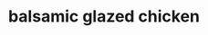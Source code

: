 ---
id: 593044f844e3ce00113dfb6c
servings: 4
notes:
directions: 'preheat oven to 425 degrees f.

in a large bowl combine balsamic
 honey
 mustard
 and garlic and season with salt and pepper
whisk until combined
add chicken thighs and toss until fully coated
transfer to the fridge to marinate at least 20 minutes or up to 1 hour

meanwhile prep potatoes:
in a medium bowl add potatoes and rosemary and season with salt and pepper
add 1 tablespoon olive oil and toss until combined
set aside
in a large skillet over medium-high heat
 heat remaining tablespoon oil
add chicken and marinade and sear skin side down for 2 minutes
flip and sear other side for 2 minutes more
add potatoes to skillet
 nestling them between chicken
 and rosemary sprigs.
transfer to the oven and bake until potatoes are tender and chicken is cooked through
 20 minutes. (if potatoes need longer to cook transfer chicken to a cutting board to rest and continue cooking until potatoes are tender.)
serve chicken and potatoes with pan drippings'
ingredients: '1/2 c. balsamic vinegar
2 tbsp. honey
1 1/2 tbsp. whole-grain mustard
3 cloves garlic (minced)
kosher salt
freshly ground black pepper
4 bone-in
 skin-on chicken thighs
2 c. baby red potatoes (halved
 quartered if large)
1 tbsp. chopped fresh rosemary
2 tbsp. extra-virgin olive oil
3-4 rosemary sprigs
 for skillet'
rating:
ease: easy
category: main course
href: 'https://www.delish.com/cooking/recipe-ideas/recipes/a49138/balsamic-glazed-chicken/'
totalTime: 1-1.5 hrs
cookTime: 30min
prepTime: 35-60 min
title: balsamic glazed chicken

path: /balsamic-glazed-chicken
---
